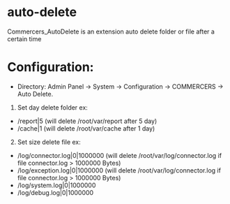 # auto-delete
Commercers_AutoDelete is an extension auto delete folder or file after a certain time

# Configuration:
- Directory: Admin Panel -> System -> Configuration -> COMMERCERS -> Auto Delete.

1. Set day delete folder
ex: 
- /report|5 (will delete /root/var/report after 5 day)
- /cache|1 (will delete /root/var/cache after 1 day)

2. Set size delete file
ex:
- /log/connector.log|0|1000000 (will delete /root/var/log/connector.log if file connector.log > 1000000 Bytes)
- /log/exception.log|0|1000000 (will delete /root/var/log/connector.log if file connector.log > 1000000 Bytes)
- /log/system.log|0|1000000
- /log/debug.log|0|1000000
